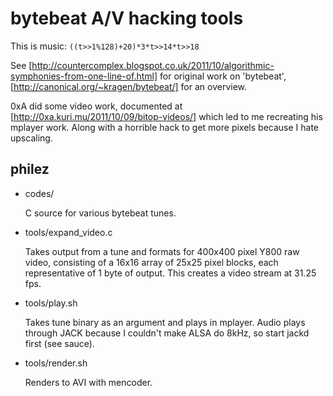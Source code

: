 bytebeat A/V hacking tools
==========================

This is music:
`((t>>1%128)+20)*3*t>>14*t>>18`

See
[http://countercomplex.blogspot.co.uk/2011/10/algorithmic-symphonies-from-one-line-of.html]
for original work on 'bytebeat',
[http://canonical.org/~kragen/bytebeat/]
for an overview.

0xA did some video work, documented at
[http://0xa.kuri.mu/2011/10/09/bitop-videos/]
which led to me recreating his mplayer work. Along with a horrible hack to get 
more pixels because I hate upscaling.


philez
------

 * codes/

   C source for various bytebeat tunes.

 * tools/expand_video.c

   Takes output from a tune and formats for 400x400 pixel Y800 raw video, 
   consisting of a 16x16 array of 25x25 pixel blocks, each representative of 
   1 byte of output. This creates a video stream at 31.25 fps.

 * tools/play.sh

   Takes tune binary as an argument and plays in mplayer. Audio plays through 
   JACK because I couldn't make ALSA do 8kHz, so start jackd first (see sauce).

 * tools/render.sh

   Renders to AVI with mencoder.
